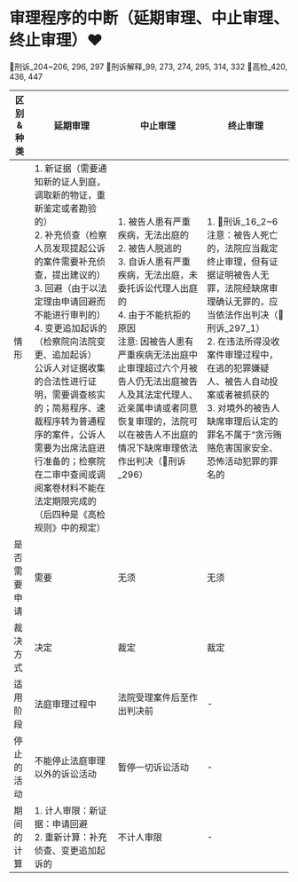 

# 审理程序的中断（延期审理、中止审理、终止审理）❤️

🚪刑诉_204~206, 296, 297
🚪刑诉解释_99, 273, 274, 295, 314, 332
🚪高检_420, 436, 447

区别&种类|延期审理|中止审理|终止审理
--|--|--|--
情形|1. 新证据（需要通知新的证人到庭，调取新的物证，重新鉴定或者勘验的）<br>2. 补充侦查（检察人员发现提起公诉的案件需要补充侦查，提出建议的）<br>3. 回避（由于以法定理由申请回避而不能进行审判的）<br>4. 变更追加起诉的（检察院向法院变更、追加起诉）<br> 公诉人对证据收集的合法性进行证明，需要调查核实的；简易程序、速裁程序转为普通程序的案件，公诉人需要为出席法庭进行准备的；检察院在二审中查阅或调阅案卷材料不能在法定期限完成的（后四种是《高检规则》中的规定）|1. 被告人患有严重疾病，无法出庭的<br>2. 被告人脱逃的<br>3. 自诉人患有严重疾病，无法出庭，未委托诉讼代理人出庭的<br>4. 由于不能抗拒的原因<br> 注意: 因被告人患有严重疾病无法出庭中止审理超过六个月被告人仍无法出庭被告人及其法定代理人、近亲属申请或者同意恢复审理的，法院可以在被告人不出庭的情况下缺席审理依法作出判决（🚪刑诉_296）|1. 🚪刑诉_16_2~6注意：被告人死亡的，法院应当裁定终止审理，但有证据证明被告人无罪，法院经缺席审理确认无罪的，应当依法作出判决（🚪刑诉_297_1）<br> 2. 在违法所得没收案件审理过程中，在逃的犯罪嫌疑人、被告人自动投案或者被抓获的<br>3. 对境外的被告人缺席审理后认定的罪名不属于“贪污贿赂危害国家安全、恐怖活动犯罪的罪名的
是否需要申请|需要|无须|无须
裁决方式|决定|裁定|裁定
适用阶段|法庭审理过程中|法院受理案件后至作出判决前|-
停止的活动|不能停止法庭审理以外的诉讼活动|暂停一切诉讼活动|-
期间的计算|1. 计人审限：新证据：申请回避 <br> 2. 重新计算：补充侦查、变更追加起诉的|不计人审限|-


